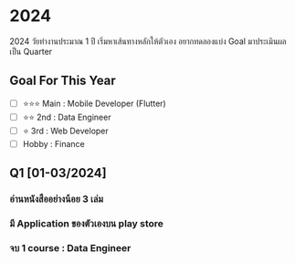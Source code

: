 # 2024
2024 วัยทำงานประมาณ 1 ปี เริ่มหาเส้นทางหลักให้ตัวเอง
อยากทดลองแบ่ง Goal มาประเมินผลเป็น Quarter

## Goal For This Year

- [ ] ⭐️⭐️⭐️ Main : Mobile Developer (Flutter)
- [ ] ⭐️⭐️ 2nd : Data Engineer
- [ ] ⭐️ 3rd : Web Developer
- [ ] Hobby : Finance

## Q1 [01-03/2024]
### อ่านหนังสืออย่างน้อย 3 เล่ม

### มี Application ของตัวเองบน play store

### จบ 1 course : Data Engineer

